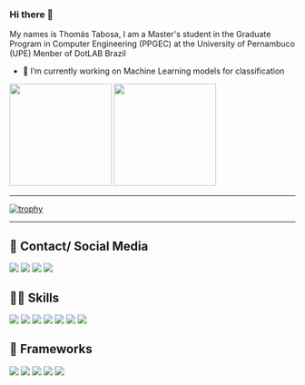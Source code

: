 ### Hi there 👋
My names is Thomás Tabosa, I am a Master's student in the Graduate Program in Computer Engineering (PPGEC) at the University of Pernambuco (UPE)
Menber of DotLAB Brazil 

- 🔭 I’m currently working on Machine Learning models for classification

<div>
  <img height="180em" src="https://github-readme-stats.vercel.app/api?username=thomas210&show_icons=true&theme=dark&include_all_commits=true&count_private=true"/>
  <img height="180em" src="https://github-readme-stats.vercel.app/api/top-langs/?username=thomas210&layout=compact&langs_count=7&theme=dark"/>
  <!--<img height="180em" src="https://github-readme-streak-stats.herokuapp.com/?user=thomas210&layout=compact&langs_count=7&theme=dark"/>-->
</div>
  
---
  
[![trophy](https://github-profile-trophy.vercel.app/?username=thomas210&theme=darkhub)](https://github.com/thomas210/github-profile-trophy)
  
---
  
  ## 📱 Contact/ Social Media

  <div> 
    <a href="https://instagram.com/thomastabosa" target="_blank"><img src="https://img.shields.io/badge/-Instagram-%23E4405F?style=for-the-badge&logo=instagram&logoColor=white" target="_blank"></a>
    <a href = "mailto:thomastabosa10@gmail.com"><img src="https://img.shields.io/badge/Gmail-D14836?style=for-the-badge&logo=gmail&logoColor=white" target="_blank"></a>
    <a href="https://www.linkedin.com/in/thomás-tabosa-837b93168/" target="_blank"><img src="https://img.shields.io/badge/-LinkedIn-%230077B5?style=for-the-badge&logo=linkedin&logoColor=white" target="_blank"></a>
    <a href = "https://www.kaggle.com/thomstabosa"><img src="https://img.shields.io/badge/Kaggle-20BEFF?style=for-the-badge&logo=Kaggle&logoColor=white" target="_blank"></a>

  </div>
  
  ## 👩‍💻 Skills
  
  <div>
    <img src="https://img.shields.io/badge/Python-3776AB?style=for-the-badge&logo=python&logoColor=white" target="_blank">
    <img src="https://img.shields.io/badge/scikit_learn-F7931E?style=for-the-badge&logo=scikit-learn&logoColor=white" target="_blank">
    <img src="https://img.shields.io/badge/Numpy-777BB4?style=for-the-badge&logo=numpy&logoColor=white" target="_blank">
    <img src="https://img.shields.io/badge/Pandas-2C2D72?style=for-the-badge&logo=pandas&logoColor=white" target="_blank">
    <img src="https://img.shields.io/badge/Streamlit-FF4B4B?style=for-the-badge&logo=Streamlit&logoColor=white" target="_blank">
    <img src="https://img.shields.io/badge/LaTeX-47A141?style=for-the-badge&logo=LaTeX&logoColor=white" target="_blank">
    <img src="https://img.shields.io/badge/TensorFlow-FF6F00?style=for-the-badge&logo=tensorflow&logoColor=white" target="_blank">
  </div>
  
  ## 🚀 Frameworks
  <div>
    <img src="https://img.shields.io/badge/Jupyter-F37626.svg?&style=for-the-badge&logo=Jupyter&logoColor=white" target="_blank">
    <img src="https://img.shields.io/badge/conda-342B029.svg?&style=for-the-badge&logo=anaconda&logoColor=white" target="_blank">
    <img src="https://img.shields.io/badge/Visual_Studio_Code-0078D4?style=for-the-badge&logo=visual%20studio%20code&logoColor=white" target="_blank">
    <img src="https://img.shields.io/badge/Colab-F9AB00?style=for-the-badge&logo=googlecolab&color=525252" target="_blank">
    <img src="https://img.shields.io/badge/Notepad++-90E59A.svg?style=for-the-badge&logo=notepad%2B%2B&logoColor=black" target="_blank">
  </div>

  
  

 
<!--
**thomas210/thomas210** is a ✨ _special_ ✨ repository because its `README.md` (this file) appears on your GitHub profile.

Here are some ideas to get you started:

- 🔭 I’m currently working on ...
- 🌱 I’m currently learning ...
- 👯 I’m looking to collaborate on ...
- 🤔 I’m looking for help with ...
- 💬 Ask me about ...
- 📫 How to reach me: ...
- 😄 Pronouns: ...
- ⚡ Fun fact: ...
  <img align="center" height="30" width="40" src="https://raw.githubusercontent.com/devicons/devicon/master/icons/php/php-plain.svg">
  <img align="center" height="30" width="40" src="https://raw.githubusercontent.com/devicons/devicon/master/icons/yii/yii-original.svg">
  <img align="center" height="30" width="40" src="https://raw.githubusercontent.com/devicons/devicon/master/icons/laravel/laravel-plain.svg">
-->
